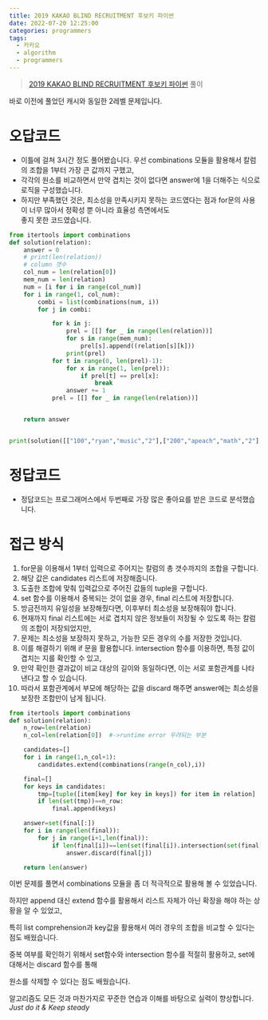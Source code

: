 ```yaml
---
title: 2019 KAKAO BLIND RECRUITMENT 후보키 파이썬
date: 2022-07-20 12:25:00
categories: programmers
tags:
  - 카카오
  - algorithm
  - programmers
---
```


> [2019 KAKAO BLIND RECRUITMENT 후보키 파이썬](https://school.programmers.co.kr/learn/courses/30/lessons/42890) 풀이

바로 이전에 풀었던 캐시와 동일한 2레벨 문제입니다.

# 오답코드
- 이틀에 걸쳐 3시간 정도 풀어봤습니다. 우선 combinations 모듈을 활용해서 칼럼의 조합을 1부터 가장 큰 값까지 구했고,
- 각각의 원소를 비교하면서 만약 겹치는 것이 없다면 answer에 1을 더해주는 식으로 로직을 구성했습니다.
- 하지만 부족했던 것은, 최소성을 만족시키지 못하는 코드였다는 점과 for문의 사용이 너무 많아서 정확성 뿐 아니라 효율성 측면에서도    
좋지 못한 코드였습니다. 
~~~python
from itertools import combinations
def solution(relation):
    answer = 0
    # print(len(relation))
    # column 갯수
    col_num = len(relation[0])
    mem_num = len(relation)
    num = [i for i in range(col_num)]
    for i in range(1, col_num):
        combi = list(combinations(num, i))
        for j in combi:

            for k in j:
                prel = [[] for _ in range(len(relation))]
                for s in range(mem_num):
                    prel[s].append((relation[s][k]))
                print(prel)
            for t in range(0, len(prel)-1):
                for x in range(1, len(prel)):
                    if prel[t] == prel[x]:
                        break
                answer += 1
            prel = [[] for _ in range(len(relation))]


    return answer


print(solution([["100","ryan","music","2"],["200","apeach","math","2"],["300","tube","computer","3"],["400","con","computer","4"],["500","muzi","music","3"],["600","apeach","music","2"]]))
~~~

# 정답코드
- 정답코드는 프로그래머스에서 두번째로 가장 많은 좋아요를 받은 코드로 분석했습니다.

# 접근 방식
1. for문을 이용해서 1부터 입력으로 주어지는 칼럼의 총 갯수까지의 조합을 구합니다.
2. 해당 값은 candidates 리스트에 저장해줍니다.
3. 도출한 조합에 맞춰 입력값으로 주어진 값들의 tuple을 구합니다. 
4. set 함수를 이용해서 중복되는 것이 없을 경우, final 리스트에 저장합니다.
5. 방금전까지 유일성을 보장해줬다면, 이후부터 최소성을 보장해줘야 합니다.
6. 현재까지 final 리스트에는 서로 겹치지 않은 정보들이 저장될 수 있도록 하는 칼럼의 조합이 저장되었지만,
7. 문제는 최소성을 보장하지 못하고, 가능한 모든 경우의 수를 저장한 것입니다.
8. 이를 해결하기 위해 if 문을 활용합니다. intersection 함수를 이용하면, 특정 값이 겹치는 지를 확인할 수 있고,
9. 만약 확인한 결과값이 비교 대상의 길이와 동일하다면, 이는 서로 포함관계를 나타낸다고 할 수 있습니다.
10. 따라서 포함관계에서 부모에 해당하는 값을 discard 해주면 answer에는 최소성을 보장한 조합만이 남게 됩니다.
~~~python
from itertools import combinations
def solution(relation):
    n_row=len(relation)
    n_col=len(relation[0])  #->runtime error 우려되는 부분

    candidates=[]
    for i in range(1,n_col+1):
        candidates.extend(combinations(range(n_col),i))

    final=[]
    for keys in candidates:
        tmp=[tuple([item[key] for key in keys]) for item in relation]
        if len(set(tmp))==n_row:
            final.append(keys)

    answer=set(final[:])
    for i in range(len(final)):
        for j in range(i+1,len(final)):
            if len(final[i])==len(set(final[i]).intersection(set(final[j]))):
                answer.discard(final[j])

    return len(answer)
~~~

이번 문제를 풀면서 combinations 모듈을 좀 더 적극적으로 활용해 볼 수 있었습니다.

하지만 append 대신 extend 함수를 활용해서 리스트 자체가 아닌 확장을 해야 하는 상황을 알 수 있었고,

특히 list comprehension과 key값을 활용해서 여러 경우의 조합을 비교할 수 있다는 점도 배웠습니다.

중복 여부를 확인하기 위해서 set함수와 intersection 함수를 적절히 활용하고, set에 대해서는 discard 함수를 통해

원소를 삭제할 수 있다는 점도 배웠습니다.

알고리즘도 모든 것과 마찬가지로 꾸준한 연습과 이해를 바탕으로 실력이 향상합니다.  
*Just do it & Keep steady*
